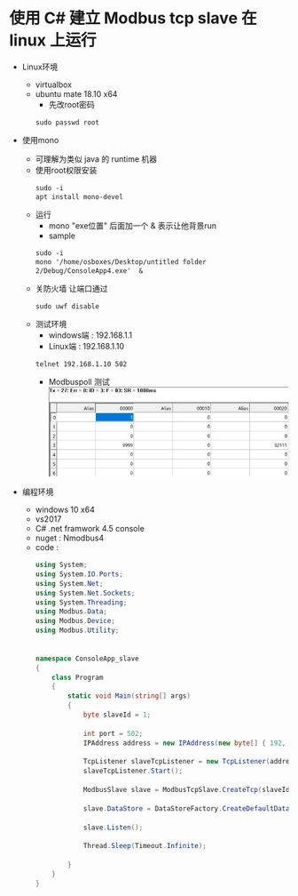 # 使用 C# 建立 Modbus tcp slave 在 linux 上运行

* Linux环境
  * virtualbox
  * ubuntu mate 18.10 x64
    * 先改root密码
    ```shell
    sudo passwd root
    ```
* 使用mono
  * 可理解为类似 java 的 runtime 机器
  * 使用root权限安装
    ```shell
    sudo -i
    apt install mono-devel
    ```
  * 运行
    * mono "exe位置" 后面加一个 & 表示让他背景run
    * sample
    ```shell
    sudo -i
    mono '/home/osboxes/Desktop/untitled folder 2/Debug/ConsoleApp4.exe'  &
    ```
  * 关防火墙 让端口通过
    ```shell
    sudo uwf disable
    ```
  * 测试环境
    * windows端 : 192.168.1.1
    * Linux端 : 192.168.1.10
    ```shell
    telnet 192.168.1.10 502
    ```
    * Modbuspoll 测试
![](.\\_modbuspoll.JPG)

* 编程环境
  * windows 10 x64
  * vs2017
  * C# .net framwork 4.5 console 
  * nuget : Nmodbus4
  * code :
    ```c#
    using System;
    using System.IO.Ports;
    using System.Net;
    using System.Net.Sockets;
    using System.Threading;
    using Modbus.Data;
    using Modbus.Device;
    using Modbus.Utility;


    namespace ConsoleApp_slave
    {
        class Program
        {
            static void Main(string[] args)
            {
                byte slaveId = 1;

                int port = 502;
                IPAddress address = new IPAddress(new byte[] { 192, 168, 1, 10 });
    
                TcpListener slaveTcpListener = new TcpListener(address, port);
                slaveTcpListener.Start();

                ModbusSlave slave = ModbusTcpSlave.CreateTcp(slaveId, slaveTcpListener);

                slave.DataStore = DataStoreFactory.CreateDefaultDataStore();
    
                slave.Listen();
    
                Thread.Sleep(Timeout.Infinite);

            }
        }
    }

    ```
